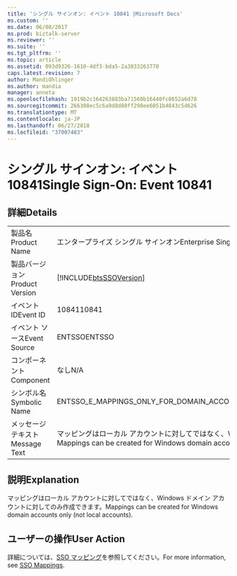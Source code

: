 ```yaml
---
title: 'シングル サインオン: イベント 10841 |Microsoft Docs'
ms.custom: ''
ms.date: 06/08/2017
ms.prod: biztalk-server
ms.reviewer: ''
ms.suite: ''
ms.tgt_pltfrm: ''
ms.topic: article
ms.assetid: 093d9326-1610-4df3-bda5-2a3033263770
caps.latest.revision: 7
author: MandiOhlinger
ms.author: mandia
manager: anneta
ms.openlocfilehash: 1919b2c164263883ba71560b16440fc8652a6d78
ms.sourcegitcommit: 266308ec5c6a9d8d80ff298ee6051b4843c5d626
ms.translationtype: MT
ms.contentlocale: ja-JP
ms.lasthandoff: 06/27/2018
ms.locfileid: "37007483"
---
```

# <a name="single-sign-on-event-10841"></a><span data-ttu-id="342ad-102">シングル サインオン: イベント 10841</span><span class="sxs-lookup"><span data-stu-id="342ad-102">Single Sign-On: Event 10841</span></span>
## <a name="details"></a><span data-ttu-id="342ad-103">詳細</span><span class="sxs-lookup"><span data-stu-id="342ad-103">Details</span></span>  
  
|                 |                                                                                |
|-----------------|--------------------------------------------------------------------------------|
|  <span data-ttu-id="342ad-104">製品名</span><span class="sxs-lookup"><span data-stu-id="342ad-104">Product Name</span></span>   |                           <span data-ttu-id="342ad-105">エンタープライズ シングル サインオン</span><span class="sxs-lookup"><span data-stu-id="342ad-105">Enterprise Single Sign-On</span></span>                            |
| <span data-ttu-id="342ad-106">製品バージョン</span><span class="sxs-lookup"><span data-stu-id="342ad-106">Product Version</span></span> |           [!INCLUDE[btsSSOVersion](../includes/btsssoversion-md.md)]           |
|    <span data-ttu-id="342ad-107">イベント ID</span><span class="sxs-lookup"><span data-stu-id="342ad-107">Event ID</span></span>     |                                     <span data-ttu-id="342ad-108">10841</span><span class="sxs-lookup"><span data-stu-id="342ad-108">10841</span></span>                                      |
|  <span data-ttu-id="342ad-109">イベント ソース</span><span class="sxs-lookup"><span data-stu-id="342ad-109">Event Source</span></span>   |                                     <span data-ttu-id="342ad-110">ENTSSO</span><span class="sxs-lookup"><span data-stu-id="342ad-110">ENTSSO</span></span>                                     |
|    <span data-ttu-id="342ad-111">コンポーネント</span><span class="sxs-lookup"><span data-stu-id="342ad-111">Component</span></span>    |                                      <span data-ttu-id="342ad-112">なし</span><span class="sxs-lookup"><span data-stu-id="342ad-112">N/A</span></span>                                       |
|  <span data-ttu-id="342ad-113">シンボル名</span><span class="sxs-lookup"><span data-stu-id="342ad-113">Symbolic Name</span></span>  |                   <span data-ttu-id="342ad-114">ENTSSO_E_MAPPINGS_ONLY_FOR_DOMAIN_ACCOUNTS</span><span class="sxs-lookup"><span data-stu-id="342ad-114">ENTSSO_E_MAPPINGS_ONLY_FOR_DOMAIN_ACCOUNTS</span></span>                   |
|  <span data-ttu-id="342ad-115">メッセージ テキスト</span><span class="sxs-lookup"><span data-stu-id="342ad-115">Message Text</span></span>   | <span data-ttu-id="342ad-116">マッピングはローカル アカウントに対してではなく、Windows ドメイン アカウントに対してのみ作成できます。</span><span class="sxs-lookup"><span data-stu-id="342ad-116">Mappings can be created for Windows domain accounts only (not local accounts).</span></span> |
  
## <a name="explanation"></a><span data-ttu-id="342ad-117">説明</span><span class="sxs-lookup"><span data-stu-id="342ad-117">Explanation</span></span>  
 <span data-ttu-id="342ad-118">マッピングはローカル アカウントに対してではなく、Windows ドメイン アカウントに対してのみ作成できます。</span><span class="sxs-lookup"><span data-stu-id="342ad-118">Mappings can be created for Windows domain accounts only (not local accounts).</span></span>  
  
## <a name="user-action"></a><span data-ttu-id="342ad-119">ユーザーの操作</span><span class="sxs-lookup"><span data-stu-id="342ad-119">User Action</span></span>  
 <span data-ttu-id="342ad-120">詳細については、[SSO マッピング](../core/sso-mappings.md)を参照してください。</span><span class="sxs-lookup"><span data-stu-id="342ad-120">For more information, see [SSO Mappings](../core/sso-mappings.md).</span></span>